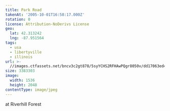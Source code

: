```yaml
---
title: Park Road
takenAt: '2005-10-01T16:58:17.000Z'
rotation: 0
license: Attribution-NoDerivs License
geo:
  lat: 42.313242
  lng: -87.951564
tags:
  - usa
  - libertyville
  - illinois
url: >-
  //images.ctfassets.net/bncv3c2gt878/5syYCHS2RFHAwPQgr8050v/dd17063ed4762abf90df36ce0f011a53/park-road_4324894979_o
size: 3383303
image:
  width: 1536
  height: 2048
contentType: image/jpeg
---
```


at Riverhill Forest